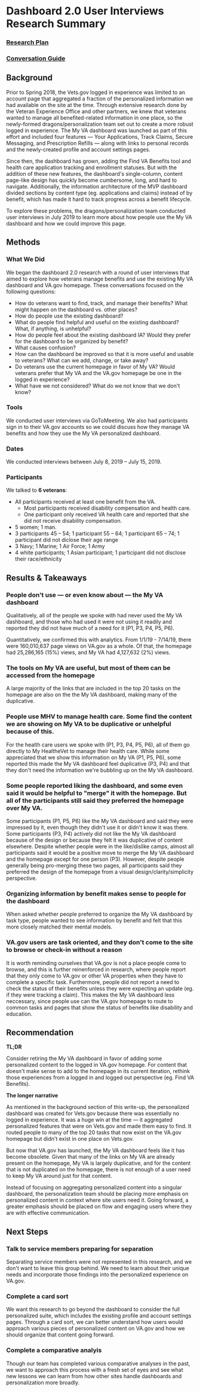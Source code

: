 # Dashboard 2.0 User Interviews Research Summary

### [Research Plan](https://github.com/department-of-veterans-affairs/vets.gov-team/blob/master/Products/Identity/Personalization/Personalization%202.0/Discovery%20%26%20Research/Dashboard%20interviews/Research%20Plan.md)

### [Conversation Guide](https://github.com/department-of-veterans-affairs/vets.gov-team/blob/master/Products/Identity/Personalization/Personalization%202.0/Discovery%20%26%20Research/Dashboard%20interviews/Conversation%20Guide.md)

## Background 

Prior to Spring 2018, the Vets.gov logged in experience was limited to an account page that aggregated a fraction of the personalized information we had available on the site at the time. Through extensive research done by the Veteran Experience Office and other partners, we knew that veterans wanted to manage all benefited-related information in one place, so the newly-formed dragons/personalization team set out to create a more robust logged in experience. The My VA dashboard was launched as part of this effort and included four features — Your Applications, Track Claims, Secure Messaging, and Prescription Refills — along with links to personal records and the newly-created profile and account settings pages. 

Since then, the dashboard has grown, adding the Find VA Benefits tool and health care application tracking and enrollment statuses. But with the addition of these new features, the dashboard's single-column, content page-like design has quickly become cumbersome, long, and hard to navigate. Additionally, the information architecture of the MVP dashboard divided sections by content type (eg. applications and claims) instead of by benefit, which has made it hard to track progress across a benefit lifecycle.

To explore these problems, the dragons/personalization team conducted user interviews in July 2019 to learn more about how people use the My VA dashboard and how we could improve this page. 

## Methods

### What We Did

We began the dashboard 2.0 research with a round of user interviews that aimed to explore how veterans manage benefits and use the existing My VA dashboard and VA.gov homepage. These conversations focused on the following questions:

- How do veterans want to find, track, and manage their benefits? What might happen on the dashboard vs. other places?
- How do people use the existing dashboard?
- What do people find helpful and useful on the existing dashboard? What, if anything, is unhelpful?
- How do people feel about the existing dashboard IA? Would they prefer for the dashboard to be organized by benefit?
- What causes confusion?
- How can the dashboard be improved so that it is more useful and usable to veterans? What can we add, change, or take away?
- Do veterans use the current homepage in favor of My VA? Would veterans prefer that My VA and the VA.gov homepage be one in the logged in experience?
- What have we not considered? What do we not know that we don't know?

### Tools

We conducted user interviews via GoToMeeting. We also had participants sign in to their VA.gov accounts so we could discuss how they manage VA benefits and how they use the My VA personalized dashboard. 

### Dates

We conducted interviews between July 8, 2019 – July 15, 2019.

### Participants

We talked to **6 veterans**:

- All participants received at least one benefit from the VA.
  - Most participants received disability compensation and health care.
  - One participant only received VA health care and reported that she did not receive disability compensation.
- 5 women; 1 man.
- 3 participants 45 – 54; 1 participant 55 – 64; 1 participant 65 – 74; 1 participant did not diclose their age range
- 3 Navy; 1 Marine; 1 Air Force; 1 Army
- 4 white participants; 1 Asian participant; 1 participant did not disclose their race/ethnicity

## Results & Takeaways

### People don't use — or even know about — the My VA dashboard

Qualitatively, all of the people we spoke with had never used the My VA dashboard, and those who had used it were not using it readily and reported they did not have much of a need for it (P1, P3, P4, P5, P6). 

Quantitatively, we confirmed this with analytics. From 1/1/19 - 7/14/19, there were 160,010,637 page views on VA.gov as a whole. Of that, the homepage had 25,286,165 (15%) views, and My VA had 4,127,632 (2%) views. 

### The tools on My VA are useful, but most of them can be accessed from the homepage 

A large majority of the links that are included in the top 20 tasks on the homepage are also on the the My VA dashboard, making many of the duplicative. 

### People use MHV to manage health care. Some find the content we are showing on My VA to be duplicative or unhelpful because of this.

For the health care users we spoke with (P1, P3, P4, P5, P6), all of them go directly to My HealtheVet to manage their health care. While some appreciated that we show this information on My VA (P1, P5, P6), some reported this made the My VA dashboard feel duplicative (P3, P4) and that they don't need the information we're bubbling up on the My VA dashboard.

### Some people reported liking the dashboard, and some even said it would be helpful to "merge" it with the homepage. But all of the participants still said they preferred the homepage over My VA.

Some participants (P1, P5, P6) like the My VA dashboard and said they were impressed by it, even though they didn't use it or didn't know it was there. Some participants (P3, P4) actively did not like the My VA dashboard because of the design or because they felt it was duplicative of content elsewhere. Despite whether people were in the like/dislike camps, almost all participants said it would be a positive move to merge the My VA dashboard and the homepage except for one person (P3). However, despite people generally being pro-merging these two pages, all participants said they preferred the design of the homepage from a visual design/clarity/simplicity perspective.

### Organizing information by benefit makes sense to people for the dashboard

When asked whether people preferred to organize the My VA dashboard by task type, people wanted to see information by benefit and felt that this more closely matched their mental models.

### VA.gov users are task oriented, and they don't come to the site to browse or check-in without a reason

It is worth reminding ourselves that VA.gov is not a place people come to browse, and this is further reinenforced in research, where people report that they only come to VA.gov or other VA properties when they have to complete a specific task. Furthermore, people did not report a need to check the status of their benefits unless they were expecting an update (eg. if they were tracking a claim). This makes the My VA dashboard less neccessary, since people use can the VA.gov homepage to route to common tasks and pages that show the status of benefits like disability and education.

## Recommendation

**TL;DR**

Consider retiring the My VA dashboard in favor of adding some personalized content to the logged in VA.gov homepage. For content that doesn't make sense to add to the homepage in its current iteration, rethink those experiences from a logged in and logged out perspective (eg. Find VA Benefits).

**The longer narrative**

As mentioned in the background section of this write-up, the personalized dashboard was created for Vets.gov because there was essentially no logged in experience. It was a huge win at the time — it aggregated personalized features that were on Vets.gov and made them easy to find. It routed people to many of the top 20 tasks that now exist on the VA.gov homepage but didn't exist in one place on Vets.gov.

But now that VA.gov has launched, the My VA dashboard feels like it has become obsolete. Given that many of the links on My VA are already present on the homepage, My VA is largely duplicative, and for the content that is not duplicated on the homepage, there is not enough of a user need to keep My VA around just for that content.

Instead of focusing on aggregating personalized content into a singular dashboard, the personalization team should be placing more emphasis on personalized content in context where site users need it. Going forward, a greater emphasis should be placed on flow and engaging users where they are with effective communication. 

## Next Steps

### Talk to service members preparing for separation

Separating service members were not represented in this research, and we don't want to leave this group behind. We need to learn about their unique needs and incorporate those findings into the personalized experience on VA.gov.

### Complete a card sort

We want this research to go beyond the dashboard to consider the full personalized suite, which includes the existing profile and account settings pages. Through a card sort, we can better understand how users would approach various pieces of personalized content on VA.gov and how we should organize that content going forward.

### Complete a comparative analyis

Though our team has completed various comparative analyses in the past, we want to approach this process with a fresh set of eyes and see what new lessons we can learn from how other sites handle dashboards and personalization more broadly.
